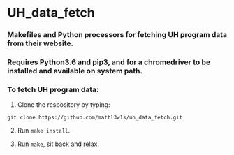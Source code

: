 # UH_data_fetch

### Makefiles and Python processors for fetching UH program data from their website.

### Requires Python3.6 and pip3, and for a chromedriver to be installed and available on system path.

### To fetch UH program data:

1. Clone the respository by typing:

```
git clone https://github.com/mattl3w1s/uh_data_fetch.git
```

2. Run `make install`.

3. Run `make`, sit back and relax.
